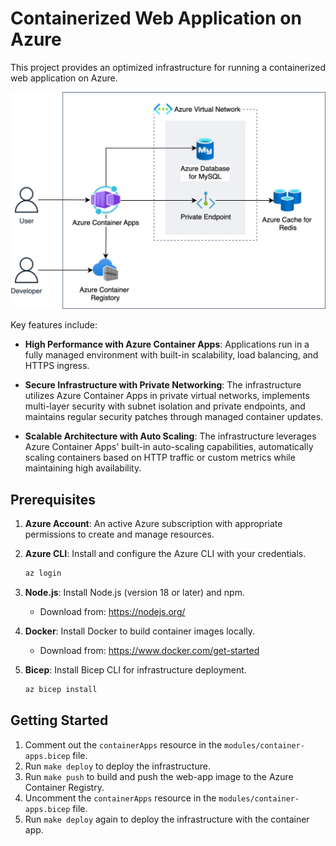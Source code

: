 # Containerized Web Application on Azure

This project provides an optimized infrastructure for running a containerized web application on Azure.

![Azure Architecture](/docs/architecture.drawio.svg)

Key features include:

- **High Performance with Azure Container Apps**: Applications run in a fully managed environment with built-in scalability, load balancing, and HTTPS ingress.

- **Secure Infrastructure with Private Networking**:
  The infrastructure utilizes Azure Container Apps in private virtual networks, implements multi-layer security with subnet isolation and private endpoints, and maintains regular security patches through managed container updates.

- **Scalable Architecture with Auto Scaling**: The infrastructure leverages Azure Container Apps' built-in auto-scaling capabilities, automatically scaling containers based on HTTP traffic or custom metrics while maintaining high availability.

## Prerequisites

1. **Azure Account**: An active Azure subscription with appropriate permissions to create and manage resources.

2. **Azure CLI**: Install and configure the Azure CLI with your credentials.

   ```bash
   az login
   ```

3. **Node.js**: Install Node.js (version 18 or later) and npm.

   - Download from: https://nodejs.org/

4. **Docker**: Install Docker to build container images locally.

   - Download from: https://www.docker.com/get-started

5. **Bicep**: Install Bicep CLI for infrastructure deployment.

   ```bash
   az bicep install
   ```

## Getting Started

1. Comment out the `containerApps` resource in the `modules/container-apps.bicep` file.
2. Run `make deploy` to deploy the infrastructure.
3. Run `make push` to build and push the web-app image to the Azure Container Registry.
4. Uncomment the `containerApps` resource in the `modules/container-apps.bicep` file.
5. Run `make deploy` again to deploy the infrastructure with the container app.

